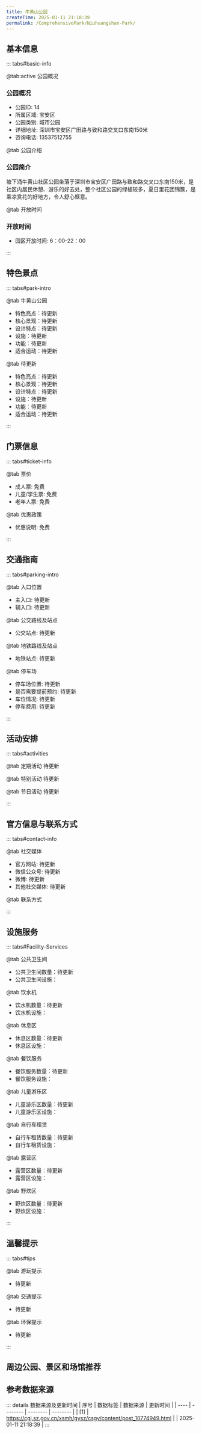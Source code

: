 ```yaml
---
title: 牛黄山公园
createTime: 2025-01-11 21:18:39
permalink: /ComprehensivePark/Niuhuangshan-Park/
---
```


<script setup>
import ImageSwiper from '/.vuepress/theme/components/ImageSwiper.vue'
// 轮播图数据
const swiperItems = [
    {
      link: 'https://cgj.sz.gov.cn/img/4/4005/4005840/10774949.png',
      title: '牛黄山公园',
      description: '塘下涌牛黄山社区公园坐落于深圳市宝安区广田路与致和路交叉口东南150米，是社区内居民休憩、游乐的好去处，整个社区公园的绿植较多，夏日里花团锦簇，是乘凉赏花的好地方，令人舒心惬意。...',
      author: '深圳政府在线',
      date: '2025/01/11'
      },
  {
      link: 'https://cgj.sz.gov.cn/img/4/4005/4005840/10774949.png',
      title: '牛黄山公园',
      description: '塘下涌牛黄山社区公园坐落于深圳市宝安区广田路与致和路交叉口东南150米，是社区内居民休憩、游乐的好去处，整个社区公园的绿植较多，夏日里花团锦簇，是乘凉赏花的好地方，令人舒心惬意。...',
      author: '深圳政府在线',
      date: '2025/01/11'
      }
]
// 配置项
const swiperConfig = {
  height: 500,
  showInfo: true
}
</script>
<!-- 轮播图组件 -->
<ImageSwiper :items="swiperItems" :config="swiperConfig" />

## 基本信息
::: tabs#basic-info

@tab:active 公园概况
### 公园概况
- 公园ID: 14
- 所属区域: 宝安区
- 公园类别: 城市公园
- 详细地址: 深圳市宝安区广田路与致和路交叉口东南150米
- 咨询电话: 13537512755

@tab 公园介绍
### 公园简介
塘下涌牛黄山社区公园坐落于深圳市宝安区广田路与致和路交叉口东南150米，是社区内居民休憩、游乐的好去处，整个社区公园的绿植较多，夏日里花团锦簇，是乘凉赏花的好地方，令人舒心惬意。

@tab 开放时间
### 开放时间
- 园区开放时间: 6：00-22：00

:::

## 特色景点

::: tabs#park-intro

@tab 牛黄山公园
<ImageCard
image="https://cgj.sz.gov.cn/images/index20230710_1.png"
    title="牛黄山公园"
    description=""
    date=""
    author="深圳政府在线"
/>


- 特色亮点：待更新
- 核心景观：待更新
- 设计特点：待更新
- 设施：待更新
- 功能：待更新
- 适合运动：待更新

@tab 待更新
<ImageCard
image="https://cgj.sz.gov.cn/images/index20230710_1.png"
    title="牛黄山公园"
    description=""
    date=""
    author="深圳政府在线"
/>


- 特色亮点：待更新
- 核心景观：待更新
- 设计特点：待更新
- 设施：待更新
- 功能：待更新
- 适合运动：待更新

:::

## 门票信息

::: tabs#ticket-info

@tab 票价
- 成人票: 免费
- 儿童/学生票: 免费
- 老年人票: 免费

@tab 优惠政策
- 优惠说明: 免费

:::

## 交通指南

::: tabs#parking-intro

@tab 入口位置
- 主入口: 待更新
- 辅入口: 待更新

@tab 公交路线及站点
- 公交站点: 待更新

@tab 地铁路线及站点
- 地铁站点: 待更新

@tab 停车场
- 停车场位置: 待更新
- 是否需要提前预约: 待更新
- 车位情况: 待更新
- 停车费用: 待更新

:::

## 活动安排

::: tabs#activities

@tab 定期活动
待更新

@tab 特别活动
待更新

@tab 节日活动
待更新

:::

## 官方信息与联系方式

::: tabs#contact-info

@tab 社交媒体
- 官方网站: 待更新
- 微信公众号: 待更新
- 微博: 待更新
- 其他社交媒体: 待更新

@tab 联系方式

:::

## 设施服务

::: tabs#Facility-Services

@tab 公共卫生间
- 公共卫生间数量：待更新
- 公共卫生间设施：

@tab 饮水机
- 饮水机数量：待更新
- 饮水机设施：

@tab 休息区
- 休息区数量：待更新
- 休息区设施：

@tab 餐饮服务
- 餐饮服务数量：待更新
- 餐饮服务设施：

@tab 儿童游乐区
- 儿童游乐区数量：待更新
- 儿童游乐区设施：

@tab 自行车租赁
- 自行车租赁数量：待更新
- 自行车租赁设施：

@tab 露营区
- 露营区数量：待更新
- 露营区设施：

@tab 野炊区
- 野炊区数量：待更新
- 野炊区设施：

:::

## 温馨提示

::: tabs#tips

@tab 游玩提示
- 待更新

@tab 交通提示
- 待更新

@tab 环保提示
- 待更新

:::

## 周边公园、景区和场馆推荐

<CardGrid>
  <ImageCard
        image="https://cgj.sz.gov.cn/img/4/4005/4005841/10774960.jpg"
        title="禾塘湿地园"
        description="禾塘湿地园位于大鹏半岛南澳办事处新大社区新大河中下游位置，依托新大河而建，面积约15万平方米，是以自然生态修复为主，展示大鹏山海特色的湿地园。包括7000平方米粉黛乱子草、1.6万平方米的红树林、新大河智能化控制中心、新大河展厅等。"
        href="/LandscapeLeisureGreenSpace/WetlandPark/Hetang-Wetland-Park/"
        author="待更新"
        date="2025/01/02"
      />
      <ImageCard
        image="https://cgj.sz.gov.cn/img/4/4005/4005841/10774960.jpg"
        title="禾塘湿地园"
        description="禾塘湿地园位于大鹏半岛南澳办事处新大社区新大河中下游位置，依托新大河而建，面积约15万平方米，是以自然生态修复为主，展示大鹏山海特色的湿地园。包括7000平方米粉黛乱子草、1.6万平方米的红树林、新大河智能化控制中心、新大河展厅等。"
        href="/LandscapeLeisureGreenSpace/WetlandPark/Hetang-Wetland-Park/"
        author="待更新"
        date="2025/01/02"
      />
    </CardGrid>


## 参考数据来源

::: details 数据来源及更新时间
| 序号 | 数据标签 | 数据来源 | 更新时间 |
| ---- | -------- | -------- | -------- |
| [1] | https://cgj.sz.gov.cn/xsmh/gysz/csgy/content/post_10774949.html |  | 2025-01-11 21:18:39 |
:::

